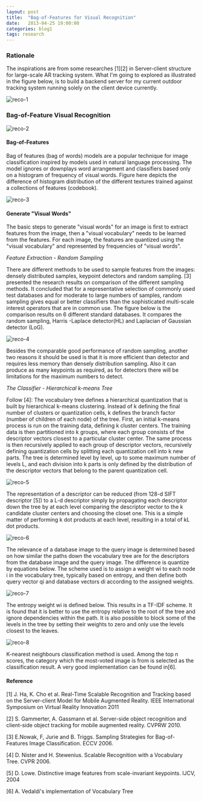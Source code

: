 ```yaml
---
layout: post
title:  "Bag-of-Features for Visual Recognition"
date:   2013-04-25 19:00:00
categories: blog1
tags: research
---
```


### Rationale

The inspirations are from some researches [1][2] in Server-client structure for large-scale AR tracking system. What I'm going to explored as illustrated in the figure below, is to build a backend server for my current outdoor tracking system running solely on the client device currently.

![reco-1](https://s3.ap-southeast-1.amazonaws.com/littlecheesecake.me/blog-post/blog1/archive/17092832791_bab4f69ee5_z.jpg)

### Bag-of-Feature Visual Recognition

![reco-2](https://s3.ap-southeast-1.amazonaws.com/littlecheesecake.me/blog-post/blog1/archive/16905749628_0809f92ce6_z.jpg)

#### Bag-of-Features

Bag of features (bag of words) models are a popular technique for image classification inspired by models used in natural language processing. The model ignores or downplays word arrangement and classifiers based only on a histogram of frequency of visual words. Figure here depicts the difference of histogram distribution of the different textures trained against a collections of features (codebook).

![reco-3](https://s3.ap-southeast-1.amazonaws.com/littlecheesecake.me/blog-post/blog1/archive/16886130467_412ea6607d.jpg)

#### Generate "Visual Words"

The basic steps to generate "visual words" for an image is first to extract features from the image, then a "visual vocabulary" needs to be learned from the features. For each image, the features are quantized using the "visual vocabulary" and represented by frequencies of "visual words".

*Feature Extraction - Random Sampling*

There are different methods to be used to sample features from the images: densely distributed samples, keypoint detectors and random sampling. [3] presented the research results on comparison of the different sampling methods. It concluded that for a representative selection of commonly used test databases and for moderate to large numbers of samples, random sampling gives equal or better classifiers than the sophisticated multi-scale interest operators that are in common use. The figure below is the comparison results on 6 different standard databases. It compares the random sampling, Harris -Laplace detector(HL) and Laplacian of Gaussian detector (LoG).

![reco-4](https://s3.ap-southeast-1.amazonaws.com/littlecheesecake.me/blog-post/blog1/archive/16905751548_a5dfc0a017.jpg)

Besides the comparable good performance of random sampling, another two reasons it should be used is that it is more efficient than detector and requires less memory than densely distribution sampling. Also it can produce as many keypoints as required, as for detectors there will be limitations for the maximum numbers to detect.

*The Classifier - Hierarchical k-means Tree*

Follow [4]: The vocabulary tree defines a hierarchical quantization that is built by hierarchical k-means clustering. Instead of k defining the final number of clusters or quantization cells, k defines the branch factor (number of children of each node) of the tree. First, an initial k-means process is run on the training data, defining k cluster centers. The training data is then partitioned into k groups, where each group consists of the descriptor vectors closest to a particular cluster center. The same process is then recursively applied to each group of descriptor vectors, recursively defining quantization cells by splitting each quantization cell into k new parts. The tree is determined level by level, up to some maximum number of levels L, and each division into k parts is only defined by the distribution of the descriptor vectors that belong to the parent quantization cell.

![reco-5](https://s3.ap-southeast-1.amazonaws.com/littlecheesecake.me/blog-post/blog1/archive/16907321059_e316f4dd21_z.jpg)

The representation of a descriptor can be reduced (from 128-d SIFT descriptor [5]) to a L-d descriptor simply by propagating each descriptor down the tree by at each level comparing the descriptor vector to the k candidate cluster centers and choosing the closet one. This is a simple matter of performing k dot products at each level, resulting in a total of kL dot products.


![reco-6](https://s3.ap-southeast-1.amazonaws.com/littlecheesecake.me/blog-post/blog1/archive/17092837451_af385b3c0b_z.jpg)

The relevance of a database image to the query image is determined based on how similar the paths down the vocabulary tree are for the descriptors from the database image and the query image. The difference is quantize by equations below. The scheme used is to assign a weight wi to each node i in the vocabulary tree, typically based on entropy, and then define both query vector qi and database vectors di according to the assigned weights.

![reco-7](https://s3.ap-southeast-1.amazonaws.com/littlecheesecake.me/blog-post/blog1/archive/16905754588_cbb5278ccf.jpg)

The entropy weight wi is defined below. This results in a TF-IDF scheme. It is found that it is better to use the entropy relative to the root of the tree and ignore dependencies within the path. It is also possible to block some of the levels in the tree by setting their weights to zero and only use the levels closest to the leaves.

![reco-8](https://s3.ap-southeast-1.amazonaws.com/littlecheesecake.me/blog-post/blog1/archive/16905972480_8fd453dd00.jpg)

K-nearest neighbours classification method is used. Among the top n scores, the category which the most-voted image is from is selected as the classification result. A very good implementation can be found in[6].


#### Reference

[1] J. Ha, K. Cho et al. Real-Time Scalable Recognition and Tracking based on the Server-client Model for Mobile Augmented Reality. IEEE International Symposium on Virtual Reality Innovation 2011

[2] S. Gammerter, A. Gassmann et al. Server-side object recognition and client-side object tracking for mobile augmented reality. CVPRW 2010.

[3] E.Nowak, F, Jurie and B. Triggs. Sampling Strategies for Bag-of-Features Image Classification. ECCV 2006.

[4] D. Nister and H. Stewenius. Scalable Recognition with a Vocabulary Tree. CVPR 2006.

[5] D. Lowe. Distinctive image features from scale-invariant keypoints. IJCV, 2004

[6] A. Vedaldi's implementation of Vocabulary Tree